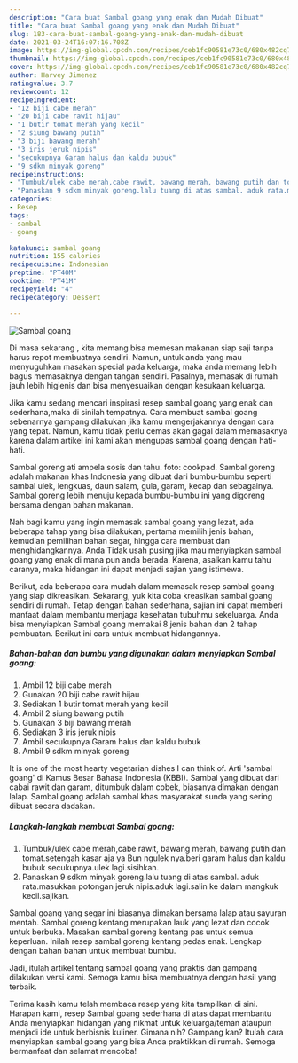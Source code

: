 ```yaml
---
description: "Cara buat Sambal goang yang enak dan Mudah Dibuat"
title: "Cara buat Sambal goang yang enak dan Mudah Dibuat"
slug: 183-cara-buat-sambal-goang-yang-enak-dan-mudah-dibuat
date: 2021-03-24T16:07:16.708Z
image: https://img-global.cpcdn.com/recipes/ceb1fc90581e73c0/680x482cq70/sambal-goang-foto-resep-utama.jpg
thumbnail: https://img-global.cpcdn.com/recipes/ceb1fc90581e73c0/680x482cq70/sambal-goang-foto-resep-utama.jpg
cover: https://img-global.cpcdn.com/recipes/ceb1fc90581e73c0/680x482cq70/sambal-goang-foto-resep-utama.jpg
author: Harvey Jimenez
ratingvalue: 3.7
reviewcount: 12
recipeingredient:
- "12 biji cabe merah"
- "20 biji cabe rawit hijau"
- "1 butir tomat merah yang kecil"
- "2 siung bawang putih"
- "3 biji bawang merah"
- "3 iris jeruk nipis"
- "secukupnya Garam halus dan kaldu bubuk"
- "9 sdkm minyak goreng"
recipeinstructions:
- "Tumbuk/ulek cabe merah,cabe rawit, bawang merah, bawang putih dan tomat.setengah kasar aja ya Bun ngulek nya.beri garam halus dan kaldu bubuk secukupnya.ulek lagi.sisihkan."
- "Panaskan 9 sdkm minyak goreng.lalu tuang di atas sambal. aduk rata.masukkan potongan jeruk nipis.aduk lagi.salin ke dalam mangkuk kecil.sajikan."
categories:
- Resep
tags:
- sambal
- goang

katakunci: sambal goang 
nutrition: 155 calories
recipecuisine: Indonesian
preptime: "PT40M"
cooktime: "PT41M"
recipeyield: "4"
recipecategory: Dessert

---
```



![Sambal goang](https://img-global.cpcdn.com/recipes/ceb1fc90581e73c0/680x482cq70/sambal-goang-foto-resep-utama.jpg)

Di masa  sekarang , kita memang bisa memesan makanan siap saji tanpa harus repot membuatnya sendiri. Namun, untuk anda yang mau menyuguhkan masakan special pada keluarga, maka anda memang lebih bagus memasaknya dengan tangan sendiri. Pasalnya, memasak di rumah jauh lebih higienis dan bisa menyesuaikan dengan kesukaan keluarga.

Jika kamu sedang mencari inspirasi resep sambal goang yang enak dan sederhana,maka di sinilah tempatnya. Cara membuat sambal goang  sebenarnya gampang dilakukan jika kamu mengerjakannya dengan cara yang tepat. Namun, kamu tidak perlu cemas akan gagal dalam memasaknya 
karena dalam artikel ini kami akan mengupas sambal goang dengan hati-hati.  

Sambal goreng ati ampela sosis dan tahu. foto: cookpad. Sambal goreng adalah makanan khas Indonesia yang dibuat dari bumbu-bumbu seperti sambal ulek, lengkuas, daun salam, gula, garam, kecap dan sebagainya. Sambal goreng lebih menuju kepada bumbu-bumbu ini yang digoreng bersama dengan bahan makanan.

Nah bagi kamu yang ingin memasak sambal goang yang lezat, ada beberapa tahap yang bisa dilakukan, pertama memilih jenis bahan, kemudian pemilihan bahan segar, hingga cara membuat dan menghidangkannya. Anda Tidak usah pusing jika mau menyiapkan sambal goang yang enak di mana pun anda berada. Karena, asalkan kamu  tahu caranya, maka hidangan ini dapat menjadi sajian yang istimewa.

Berikut, ada beberapa cara mudah dalam memasak resep sambal goang yang siap dikreasikan. Sekarang, yuk kita coba kreasikan sambal goang sendiri di rumah. Tetap dengan bahan sederhana, sajian ini dapat memberi manfaat dalam membantu menjaga kesehatan tubuhmu sekeluarga. Anda bisa menyiapkan Sambal goang memakai 8 jenis bahan dan 2 tahap pembuatan. Berikut ini cara untuk membuat hidangannya.

<!--inarticleads1-->

##### Bahan-bahan dan bumbu yang digunakan dalam menyiapkan Sambal goang:

1. Ambil 12 biji cabe merah
1. Gunakan 20 biji cabe rawit hijau
1. Sediakan 1 butir tomat merah yang kecil
1. Ambil 2 siung bawang putih
1. Gunakan 3 biji bawang merah
1. Sediakan 3 iris jeruk nipis
1. Ambil secukupnya Garam halus dan kaldu bubuk
1. Ambil 9 sdkm minyak goreng


It is one of the most hearty vegetarian dishes I can think of. Arti &#39;sambal goang&#39; di Kamus Besar Bahasa Indonesia (KBBI). Sambal yang dibuat dari cabai rawit dan garam, ditumbuk dalam cobek, biasanya dimakan dengan lalap. Sambal goang adalah sambal khas masyarakat sunda yang sering dibuat secara dadakan. 

<!--inarticleads2-->

##### Langkah-langkah membuat Sambal goang:

1. Tumbuk/ulek cabe merah,cabe rawit, bawang merah, bawang putih dan tomat.setengah kasar aja ya Bun ngulek nya.beri garam halus dan kaldu bubuk secukupnya.ulek lagi.sisihkan.
1. Panaskan 9 sdkm minyak goreng.lalu tuang di atas sambal. aduk rata.masukkan potongan jeruk nipis.aduk lagi.salin ke dalam mangkuk kecil.sajikan.


Sambal goang yang segar ini biasanya dimakan bersama lalap atau sayuran mentah. Sambal goreng kentang merupakan lauk yang lezat dan cocok untuk berbuka. Masakan sambal goreng kentang pas untuk semua keperluan. Inilah resep sambal goreng kentang pedas enak. Lengkap dengan bahan bahan untuk membuat bumbu. 

Jadi, itulah artikel tentang  sambal goang  yang praktis dan gampang dilakukan versi kami. Semoga kamu bisa membuatnya dengan hasil yang terbaik. 

Terima kasih kamu telah membaca resep yang kita tampilkan di sini. Harapan kami, resep  Sambal goang sederhana di atas dapat membantu Anda menyiapkan hidangan yang nikmat untuk keluarga/teman ataupun menjadi ide untuk berbisnis kuliner. Gimana nih? Gampang kan? Itulah cara menyiapkan sambal goang yang bisa Anda praktikkan di rumah. Semoga bermanfaat dan selamat mencoba!

